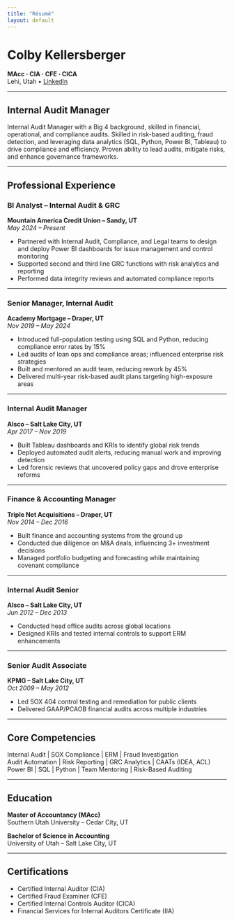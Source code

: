 ```yaml
---
title: "Résumé"
layout: default
---
```


# Colby Kellersberger  
**MAcc · CIA · CFE · CICA**  
Lehi, Utah • [LinkedIn](https://linkedin.com/in/colby-k)

---

## Internal Audit Manager

Internal Audit Manager with a Big 4 background, skilled in financial, operational, and compliance audits. Skilled in risk-based auditing, fraud detection, and leveraging data analytics (SQL, Python, Power BI, Tableau) to drive compliance and efficiency. Proven ability to lead audits, mitigate risks, and enhance governance frameworks.

---

## Professional Experience

### BI Analyst – Internal Audit & GRC  
**Mountain America Credit Union – Sandy, UT**  
*May 2024 – Present*

- Partnered with Internal Audit, Compliance, and Legal teams to design and deploy Power BI dashboards for issue management and control monitoring  
- Supported second and third line GRC functions with risk analytics and reporting  
- Performed data integrity reviews and automated compliance reports

---

### Senior Manager, Internal Audit  
**Academy Mortgage – Draper, UT**  
*Nov 2019 – May 2024*

- Introduced full-population testing using SQL and Python, reducing compliance error rates by 15%  
- Led audits of loan ops and compliance areas; influenced enterprise risk strategies  
- Built and mentored an audit team, reducing rework by 45%  
- Delivered multi-year risk-based audit plans targeting high-exposure areas

---

### Internal Audit Manager  
**Alsco – Salt Lake City, UT**  
*Apr 2017 – Nov 2019*

- Built Tableau dashboards and KRIs to identify global risk trends  
- Deployed automated audit alerts, reducing manual work and improving detection  
- Led forensic reviews that uncovered policy gaps and drove enterprise reforms

---

### Finance & Accounting Manager  
**Triple Net Acquisitions – Draper, UT**  
*Nov 2014 – Dec 2016*

- Built finance and accounting systems from the ground up  
- Conducted due diligence on M&A deals, influencing 3+ investment decisions  
- Managed portfolio budgeting and forecasting while maintaining covenant compliance

---

### Internal Audit Senior  
**Alsco – Salt Lake City, UT**  
*Jun 2012 – Dec 2013*

- Conducted head office audits across global locations  
- Designed KRIs and tested internal controls to support ERM enhancements

---

### Senior Audit Associate  
**KPMG – Salt Lake City, UT**  
*Oct 2009 – May 2012*

- Led SOX 404 control testing and remediation for public clients  
- Delivered GAAP/PCAOB financial audits across multiple industries

---

## Core Competencies

Internal Audit | SOX Compliance | ERM | Fraud Investigation  
Audit Automation | Risk Reporting | GRC Analytics | CAATs (IDEA, ACL)  
Power BI | SQL | Python | Team Mentoring | Risk-Based Auditing

---

## Education

**Master of Accountancy (MAcc)**  
Southern Utah University – Cedar City, UT  

**Bachelor of Science in Accounting**  
University of Utah – Salt Lake City, UT

---

## Certifications

- Certified Internal Auditor (CIA)  
- Certified Fraud Examiner (CFE)  
- Certified Internal Controls Auditor (CICA)  
- Financial Services for Internal Auditors Certificate (IIA)
